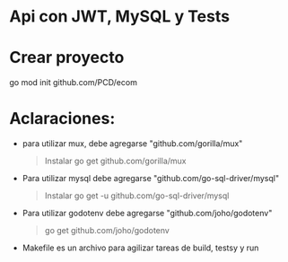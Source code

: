 # Api con JWT, MySQL  y Tests

# Crear proyecto 
go mod init github.com/PCD/ecom


# Aclaraciones:
- para utilizar mux, debe agregarse "github.com/gorilla/mux" 

	> Instalar go get github.com/gorilla/mux

- Para utilizar mysql debe agregarse "github.com/go-sql-driver/mysql"

	> Instalar go get -u github.com/go-sql-driver/mysql

- Para utilizar godotenv debe agregarse "github.com/joho/godotenv"

	>go get github.com/joho/godotenv

- Makefile es un archivo para agilizar tareas de build, testsy y run 






